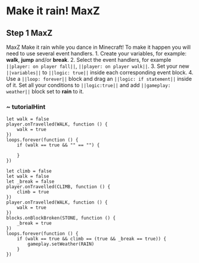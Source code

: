 # Make it rain! MaxZ

## Step 1 MaxZ
MaxZ Make it rain while you dance in Minecraft! To make it happen you will need to use several event handlers. 1. Create your variables, for example: **walk**, **jump** and/or **break**. 2. Select the event handlers, for example ``||player: on player fall||``, ``||player: on player walk||``. 3. Set your new ``||variables||`` to ``||logic: true||`` inside each corresponding event block. 4. Use a ``||loop: forever||`` block and drag an ``||logic: if statement||``  inside of it. Set all your conditions to ``||logic:true||`` and add ``||gameplay: weather||`` block set to  **rain** to it. 

### ~ tutorialHint
```blocks
let walk = false
player.onTravelled(WALK, function () {
    walk = true
})
loops.forever(function () {
    if (walk == true && "" == "") {
    	
    }
})

```

```ghost
let climb = false
let walk = false
let _break = false
player.onTravelled(CLIMB, function () {
    climb = true
})
player.onTravelled(WALK, function () {
    walk = true
})
blocks.onBlockBroken(STONE, function () {
    _break = true
})
loops.forever(function () {
    if (walk == true && climb == (true && _break == true)) {
        gameplay.setWeather(RAIN)
    }
})
```

